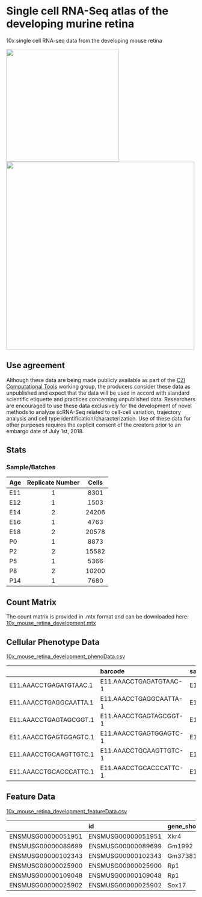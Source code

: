 # Single cell RNA-Seq atlas of the developing murine retina

10x single cell RNA-seq data from the developing mouse retina

<img src="https://github.com/gofflab/developing_mouse_retina_scRNASeq/blob/master/img/Age.gif" width="300"/>
<img src="img/CellType.gif" width="500"/>

## Use agreement
Although these data are being made publicly available as part of the [CZI Computational Tools](meetings.czi.technology/human-cell-atlas/) working group, the producers consider these data as unpublished and expect that the data will be used in accord with standard scientific etiquette and practices concerning unpublished data. Researchers are encouraged to use these data exclusively for the development of novel methods to analyze scRNA-Seq related to cell-cell variation, trajectory analysis and cell type identification/characterization. Use of these data for other purposes requires the explicit consent of the creators prior to an embargo date of July 1st, 2018.

## Stats

### Sample/Batches
| Age        | Replicate Number           | Cells  |
| ------------- |:-------------:|:-----:|
E11 | 1 | 8301
E12 | 1 |1503
E14 | 2 |24206
E16 | 1 | 4763
E18 | 2 |20578
P0  | 1 | 8873
P2  | 2 |15582
P5  | 1 | 5366
P8  | 2 |10200
P14 | 1 | 7680

## Count Matrix
The count matrix is provided in .mtx format and can be downloaded here:
[10x_mouse_retina_development.mtx](https://www.dropbox.com/s/6d76z4grcnaxgcg/10x_mouse_retina_development.mtx?dl=0)

## Cellular Phenotype Data
[10x_mouse_retina_development_phenoData.csv](https://www.dropbox.com/s/q0m4co24soo50ma/10x_mouse_retina_development_phenoData.csv?dl=0)

|                       |barcode                |sample |age | Size_Factor| num_genes_expressed| Total_mRNAs|CellType       | raw_cluster| umap_cluster| umap_coord1| umap_coord2| umap_coord3|umap_CellType |used_for_pseudotime |
|:----------------------|:----------------------|:------|:---|-----------:|-------------------:|-----------:|:--------------|-----------:|------------:|-----------:|-----------:|-----------:|:-------------|:-------------------|
|E11.AAACCTGAGATGTAAC.1 |E11.AAACCTGAGATGTAAC-1 |E11    |E11 |    1.733370|                1549|        2794|RPCs           |          32|          130|    3.581455|   -4.245770|   -3.752502|Early RPCs    |FALSE               |
|E11.AAACCTGAGGCAATTA.1 |E11.AAACCTGAGGCAATTA-1 |E11    |E11 |    2.201144|                1848|        3548|RPCs           |           9|          103|    2.634151|   -5.016845|   -3.926956|Early RPCs    |FALSE               |
|E11.AAACCTGAGTAGCGGT.1 |E11.AAACCTGAGTAGCGGT-1 |E11    |E11 |    2.381057|                1935|        3838|RPCs           |          24|          130|    3.268848|   -3.967177|   -3.942664|Early RPCs    |FALSE               |
|E11.AAACCTGAGTGGAGTC.1 |E11.AAACCTGAGTGGAGTC-1 |E11    |E11 |    2.861238|                2139|        4612|RPCs           |           9|          115|    3.737625|   -4.926516|   -4.012058|Early RPCs    |TRUE                |
|E11.AAACCTGCAAGTTGTC.1 |E11.AAACCTGCAAGTTGTC-1 |E11    |E11 |    2.044805|                1723|        3296|Lens Epithelia |          74|           77|    3.857854|   -4.027292|   -2.717437|Early RPCs    |FALSE               |
|E11.AAACCTGCACCCATTC.1 |E11.AAACCTGCACCCATTC-1 |E11    |E11 |    2.280553|                1806|        3676|RPCs           |          32|          109|    3.386985|   -3.678844|   -2.939268|Early RPCs    |TRUE                |

## Feature Data 
[10x_mouse_retina_development_featureData.csv](https://www.dropbox.com/s/5nv0u34h8ej70qo/10x_mouse_retina_development_featureData.csv?dl=0)

|                   |id                 |gene_short_name | num_cells_expressed| mean_expr|    sd_exprs|         bcv| percent_detection|
|:------------------|:------------------|:---------------|-------------------:|---------:|-----------:|-----------:|-----------------:|
|ENSMUSG00000051951 |ENSMUSG00000051951 |Xkr4            |                 253| 0.0021191| 0.046522355|   481.95455|         0.2094302|
|ENSMUSG00000089699 |ENSMUSG00000089699 |Gm1992          |                   4| 0.0000331| 0.005754187| 30200.24999|         0.0033111|
|ENSMUSG00000102343 |ENSMUSG00000102343 |Gm37381         |                  58| 0.0004801| 0.021906392|  2081.84482|         0.0480117|
|ENSMUSG00000025900 |ENSMUSG00000025900 |Rp1             |               11816| 0.1694811| 0.635347014|    14.05333|         9.7811331|
|ENSMUSG00000109048 |ENSMUSG00000109048 |Rp1             |                   0| 0.0000000| 0.000000000|         NaN|         0.0000000|
|ENSMUSG00000025902 |ENSMUSG00000025902 |Sox17           |                 108| 0.0016225| 0.077612551|  2288.30757|         0.0894010|
